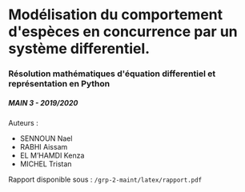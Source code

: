 # Modélisation du comportement d'espèces en concurrence par un système differentiel.
### Résolution mathématiques d'équation differentiel et représentation en Python
##### MAIN 3 - 2019/2020

Auteurs :
- SENNOUN Nael
- RABHI Aissam
- EL M’HAMDI Kenza
- MICHEL Tristan

Rapport disponible sous : `/grp-2-maint/latex/rapport.pdf` 

